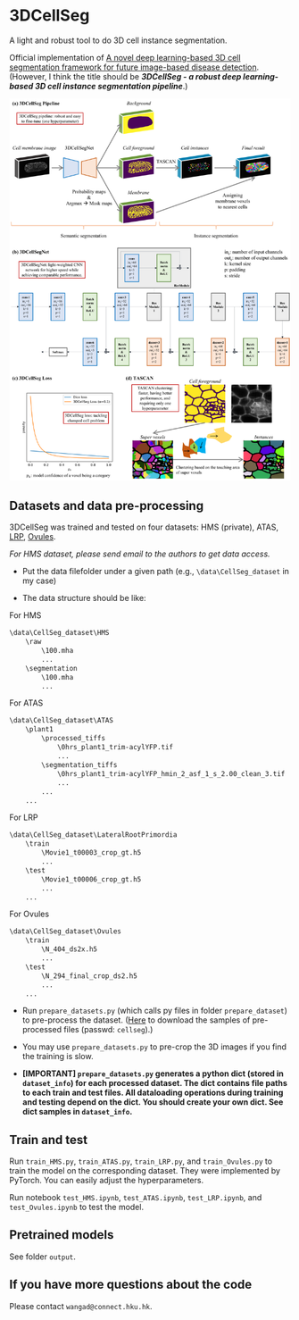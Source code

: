 # 3DCellSeg

A light and robust tool to do 3D cell instance segmentation.

Official implementation of [A novel deep learning-based 3D cell segmentation framework for future image-based disease detection](https://www.nature.com/articles/s41598-021-04048-3). (However, I think the title should be ***3DCellSeg - a robust deep learning-based 3D cell instance segmentation pipeline***.)

<div align="center">
    <img src="figs/central_illustration.png" width="700"/>
</div>

## Datasets and data pre-processing

3DCellSeg was trained and tested on four datasets: HMS (private), ATAS, [LRP](https://osf.io/2rszy/), [Ovules](https://osf.io/w38uf/).

*For HMS dataset, please send email to the authors to get data access.*

- Put the data filefolder under a given path (e.g., ```\data\CellSeg_dataset``` in my case)

- The data structure should be like:

For HMS

```
\data\CellSeg_dataset\HMS
    \raw
        \100.mha
        ...
    \segmentation
        \100.mha
        ...
```

For ATAS

```
\data\CellSeg_dataset\ATAS
    \plant1
        \processed_tiffs
            \0hrs_plant1_trim-acylYFP.tif
            ...
        \segmentation_tiffs
            \0hrs_plant1_trim-acylYFP_hmin_2_asf_1_s_2.00_clean_3.tif
            ...
        ...
    ...
```

For LRP

```
\data\CellSeg_dataset\LateralRootPrimordia
    \train
        \Movie1_t00003_crop_gt.h5
        ...
    \test
        \Movie1_t00006_crop_gt.h5
        ...
    ...
```

For Ovules

```
\data\CellSeg_dataset\Ovules
    \train
        \N_404_ds2x.h5
        ...
    \test
        \N_294_final_crop_ds2.h5
        ...
    ...
```

- Run ```prepare_datasets.py``` (which calls py files in folder ```prepare_dataset```) to pre-process the dataset. ([Here](https://connecthkuhk-my.sharepoint.com/:f:/g/personal/wangad_connect_hku_hk/Eo2UGa6WTA5Gj0F1S6Xc9HABedf0FUVpNw8swUWl5-3kRg?e=UMBGmx) to download the samples of pre-processed files (passwd: ```cellseg```).)

- You may use ```prepare_datasets.py``` to pre-crop the 3D images if you find the training is slow.

- **\[IMPORTANT\] ```prepare_datasets.py``` generates a python dict (stored in ```dataset_info```) for each processed dataset. The dict contains file paths to each train and test files. All dataloading operations during training and testing depend on the dict. You should create your own dict. See dict samples in ```dataset_info```.**

## Train and test

Run ```train_HMS.py```, ```train_ATAS.py```, ```train_LRP.py```, and ```train_Ovules.py``` to train the model on the corresponding dataset. They were implemented by PyTorch. You can easily adjust the hyperparameters.

Run notebook ```test_HMS.ipynb```, ```test_ATAS.ipynb```, ```test_LRP.ipynb```, and ```test_Ovules.ipynb``` to test the model.

## Pretrained models

See folder ```output```.

## If you have more questions about the code

Please contact ```wangad@connect.hku.hk```.
